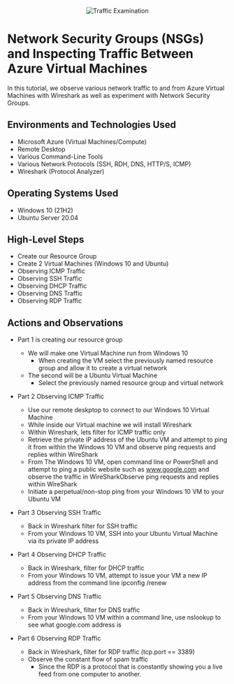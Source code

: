<p align="center">
<img src="https://i.imgur.com/Ua7udoS.png" alt="Traffic Examination"/>
</p>

<h1>Network Security Groups (NSGs) and Inspecting Traffic Between Azure Virtual Machines</h1>
In this tutorial, we observe various network traffic to and from Azure Virtual Machines with Wireshark as well as experiment with Network Security Groups. <br />


<h2>Environments and Technologies Used</h2>

- Microsoft Azure (Virtual Machines/Compute)
- Remote Desktop
- Various Command-Line Tools
- Various Network Protocols (SSH, RDH, DNS, HTTP/S, ICMP)
- Wireshark (Protocol Analyzer)

<h2>Operating Systems Used </h2>

- Windows 10 (21H2)
- Ubuntu Server 20.04

<h2>High-Level Steps</h2>

- Create our Resource Group
- Create 2 Virtual Machines (Windows 10 and Ubuntu)
- Observing ICMP Traffic
- Observing SSH Traffic
- Observing DHCP Traffic
- Observing DNS Traffic
- Observing RDP Traffic

<h2>Actions and Observations</h2>

- Part 1 is creating our resource group
  - We will make one Virtual Machine run from Windows 10
    - When creating the VM select the previously named resource group and allow it to create a virtual network
  - The second will be a Ubuntu Virtual Machine
    - Select the previously named resource group and virtual network
- Part 2 Observing ICMP Traffic
   - Use our remote deskptop to connect to our Windows 10 Virtual Machine
   - While inside our Virtual machine we will install Wireshark
   - Within Wireshark, lets filter for ICMP traffic only
   - Retrieve the private IP address of the Ubuntu VM and attempt to ping it from within the Windows 10 VM and observe ping requests and replies within WireShark
   - From The Windows 10 VM, open command line or PowerShell and attempt to ping a public website such as www.google.com and observe the traffic in WireSharkObserve ping requests and replies within WireShark
   - Initiate a perpetual/non-stop ping from your Windows 10 VM to your Ubuntu VM
- Part 3 Observing SSH Traffic
  - Back in Wireshark filter for SSH traffic
  - From your Windows 10 VM, SSH into your Ubuntu Virtual Machine via its private IP address
- Part 4 Observing DHCP Traffic
   - Back in Wireshark, filter for DHCP traffic 
   - From your Windows 10 VM, attempt to issue your VM a new IP address from the command line ipconfig /renew 

- Part 5 Observing DNS Traffic
   - Back in Wireshark, filter for DNS traffic 
   - From your Windows 10 VM within a command line, use nslookup to see what google.com address is 

- Part 6 Observing RDP Traffic
   - Back in Wireshark, filter for RDP traffic  (tcp.port == 3389)
   - Observe the constant flow of spam traffic
     - Since the RDP is a protocol that is constantly showing you a live feed from one computer to another.

